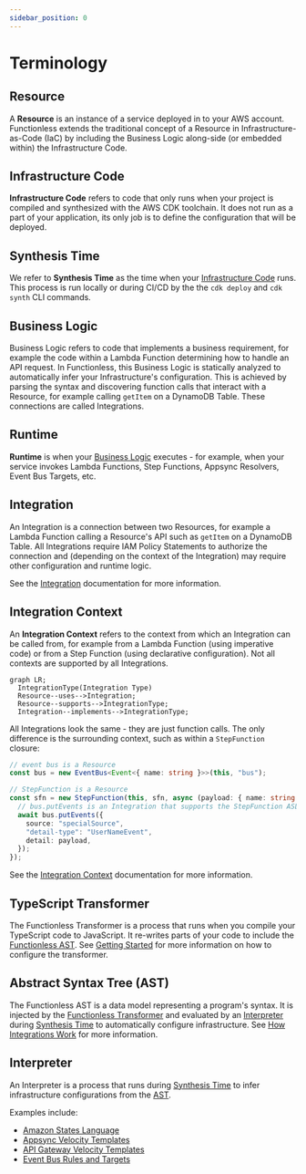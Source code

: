 ```yaml
---
sidebar_position: 0
---
```


# Terminology

## Resource

A **Resource** is an instance of a service deployed in to your AWS account. Functionless extends the traditional concept of a Resource in Infrastructure-as-Code (IaC) by including the Business Logic along-side (or embedded within) the Infrastructure Code.

## Infrastructure Code

**Infrastructure Code** refers to code that only runs when your project is compiled and synthesized with the AWS CDK toolchain. It does not run as a part of your application, its only job is to define the configuration that will be deployed.

## Synthesis Time

We refer to **Synthesis Time** as the time when your [Infrastructure Code](#infrastructure-code) runs. This process is run locally or during CI/CD by the the `cdk deploy` and `cdk synth` CLI commands.

## Business Logic

Business Logic refers to code that implements a business requirement, for example the code within a Lambda Function determining how to handle an API request. In Functionless, this Business Logic is statically analyzed to automatically infer your Infrastructure's configuration. This is achieved by parsing the syntax and discovering function calls that interact with a Resource, for example calling `getItem` on a DynamoDB Table. These connections are called Integrations.

## Runtime

**Runtime** is when your [Business Logic](#business-logic) executes - for example, when your service invokes Lambda Functions, Step Functions, Appsync Resolvers, Event Bus Targets, etc.

## Integration

An Integration is a connection between two Resources, for example a Lambda Function calling a Resource's API such as `getItem` on a DynamoDB Table. All Integrations require IAM Policy Statements to authorize the connection and (depending on the context of the Integration) may require other configuration and runtime logic.

See the [Integration](./integration/) documentation for more information.

## Integration Context

An **Integration Context** refers to the context from which an Integration can be called from, for example from a Lambda Function (using imperative code) or from a Step Function (using declarative configuration). Not all contexts are supported by all Integrations.

```mermaid
graph LR;
  IntegrationType(Integration Type)
  Resource--uses-->Integration;
  Resource--supports-->IntegrationType;
  Integration--implements-->IntegrationType;
```

All Integrations look the same - they are just function calls. The only difference is the surrounding context, such as within a `StepFunction` closure:

```ts
// event bus is a Resource
const bus = new EventBus<Event<{ name: string }>>(this, "bus");

// StepFunction is a Resource
const sfn = new StepFunction(this, sfn, async (payload: { name: string }) => {
  // bus.putEvents is an Integration that supports the StepFunction ASL Integration Type
  await bus.putEvents({
    source: "specialSource",
    "detail-type": "UserNameEvent",
    detail: payload,
  });
});
```

See the [Integration Context](./integration/index.md#integration-context) documentation for more information.

## TypeScript Transformer

The Functionless Transformer is a process that runs when you compile your TypeScript code to JavaScript. It re-writes parts of your code to include the [Functionless AST](#abstract-syntax-tree-ast). See [Getting Started](../getting-started.md) for more information on how to configure the transformer.

## Abstract Syntax Tree (AST)

The Functionless AST is a data model representing a program's syntax. It is injected by the [Functionless Transformer](#typescript-transformer) and evaluated by an [Interpreter](#interpreter) during [Synthesis Time](#synthesis-time) to automatically configure infrastructure. See [How Integrations Work](../advanced-concepts/how-integrations-work.md#functionless-ast) for more information.

## Interpreter

An Interpreter is a process that runs during [Synthesis Time](#synthesis-time) to infer infrastructure configurations from the [AST](#abstract-syntax-tree-ast).

Examples include:

- [Amazon States Language](../api/classes/ASL.md)
- [Appsync Velocity Templates](../api/classes/AppsyncVTL.md)
- [API Gateway Velocity Templates](../api/classes/APIGatewayVTL.md)
- [Event Bus Rules and Targets](../api/classes/EventBus.md)
